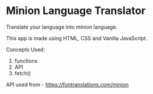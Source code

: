 # Minion Language Translator

Translate your language into minion language.

This app is made using HTML, CSS and Vanilla JavaScript.

Concepts Used:

1. functions
1. API
1. fetch()

API used from - https://funtranslations.com/minion
